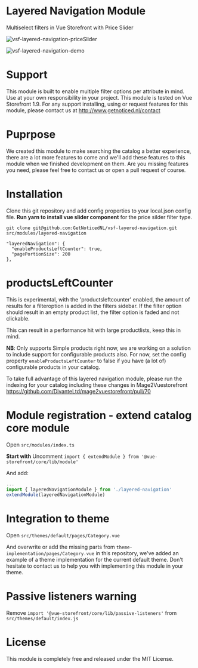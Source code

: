 # Layered Navigation Module
Multiselect filters in Vue Storefront with Price Slider

![vsf-layered-navigation-priceSlider](https://user-images.githubusercontent.com/26965893/55967045-e38d5780-5c79-11e9-83f1-c983e90ec46a.png)

![vsf-layered-navigation-demo](https://user-images.githubusercontent.com/26965893/55967046-e425ee00-5c79-11e9-9113-d4f6b0fce609.png)

# Support
This module is built to enable multiple filter options per attribute in mind.
Use at your own responsibility in your project. This module is tested on Vue Storefront 1.9.
For any support installing, using or request features for this module, please contact us at http://www.getnoticed.nl/contact

# Puprpose
We created this module to make searching the catalog a better experience, there are a lot more features to come and we'll add these features to this module when we finished development on them.
Are you missing features you need, please feel free to contact us or open a pull request of course.

# Installation
Clone this git repository and add config properties to your local.json config file.
**Run yarn to install vue slider component** for the price silder filter type. 

```shell
git clone git@github.com:GetNoticedNL/vsf-layered-navigation.git src/modules/layered-navigation
```

```
"layeredNavigation": {
  "enableProductsLeftCounter": true,
  "pagePortionSize": 200
},
```

# productsLeftCounter
This is experimental, with the 'productsleftcounter' enabled, the amount of results for a filteroption is added in the filters sidebar. If the filter option should result in an empty product list, the filter option is faded and not clickable.

This can result in a performance hit with large productlists, keep this in mind.

**NB**: Only supports Simple products right now, we are working on a solution to include support for configurable products also. For now, set the config property `enableProductsLeftCounter` to false if you have (a lot of) configurable products in your catalog. 

To take full advantage of this layered navigation module, please run the indexing for your catalog including these changes in Mage2Vuestorefront https://github.com/DivanteLtd/mage2vuestorefront/pull/70

# Module registration - extend catalog core module
Open `src/modules/index.ts`

**Start with**
Uncomment `import { extendModule } from '@vue-storefront/core/lib/module'`

And add:

```js
...
import { layeredNavigationModule } from './layered-navigation'
extendModule(layeredNavigationModule)
```

# Integration to theme
Open `src/themes/default/pages/Category.vue`

And overwrite or add the missing parts from `theme-implementation/pages/Category.vue` in this repository, we've added an example of a theme implementation for the current default theme.
Don't hesitate to contact us to help you with implementing this module in your theme.

# Passive listeners warning
Remove `import '@vue-storefront/core/lib/passive-listeners'` from `src/themes/default/index.js` 

# License
This module is completely free and released under the MIT License.
